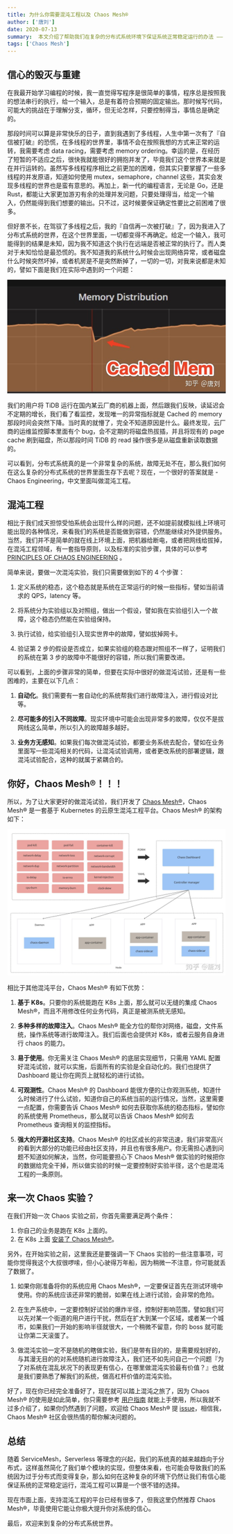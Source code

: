 ```yaml
---   
title: 为什么你需要混沌工程以及 Chaos Mesh®
author: ['唐刘']
date: 2020-07-13
summary:  本文介绍了帮助我们在复杂的分布式系统环境下保证系统正常稳定运行的办法 —— Chaos Engineering，以及基于 Kubernetes 的云原生混沌工程平台 Chaos Mesh®。
tags: ['Chaos Mesh']
--- 
```


## 信心的毁灭与重建

在我最开始学习编程的时候，我一直觉得写程序是很简单的事情，程序总是按照我的想法串行的执行，给一个输入，总是有着符合预期的固定输出。那时候写代码，可能大的挑战在于理解分支，循环，但无论怎样，只要控制得当，事情总是确定的。

那段时间可以算是非常快乐的日子，直到我遇到了多线程，人生中第一次有了『自信被打破』的恐慌，在多线程的世界里，事情不会在按照我想的方式来正常的运转，我需要考虑 data racing，需要考虑 memory ordering。幸运的是，在经历了短暂的不适应之后，很快我就能很好的拥抱并发了，毕竟我们这个世界本来就是在并行运转的。虽然写多线程程序相比之前更加的困难，但其实只要掌握了一些多线程的并发原语，知道如何使用 mutex，semaphore，channel 这些，其实会发现多线程的世界也是蛮有意思的。再加上，新一代的编程语言，无论是 Go，还是 Rust，都能让大家更加游刃有余的处理并发问题，只要处理得当，给定一个输入，仍然能得到我们想要的输出。只不过，这时候要保证确定性要比之前困难了很多。

但好景不长，在驾驭了多线程之后，我的『自信再一次被打破』了，因为我进入了分布式系统的世界，在这个世界里面，一切都变得不再确定。给定一个输入，我可能得到的结果是未知，因为我不知道这个执行在远端是否被正常的执行了。而人类对于未知恰恰是最恐慌的。我不知道我的系统什么时候会出现网络异常，或者磁盘什么时候突然坏掉，或者机房是不是突然断掉了，一切的一切，对我来说都是未知的，譬如下面是我们在实际中遇到的一个问题：

![1-cached-mem](media/why-you-need-chaos-engineering-and-chaos-mesh/1-cached-mem.jpg)

我们的用户将 TiDB 运行在国内某云厂商的机器上面，然后跟我们反映，读延迟会不定期的增长，我们看了看监控，发现唯一的异常指标就是 Cached 的 memory 那段时间会突然下降。当时真的就懵了，完全不知道原因是什么。最终发现，云厂商的运维监控脚本里面有个 bug，会不定期的将磁盘热拔插，并且将现有的 page cache 刷到磁盘，所以那段时间 TiDB 的 read 操作很多是从磁盘重新读取数据的。

可以看到，分布式系统真的是一个非常复杂的系统，故障无处不在，那么我们如何在这么复杂的分布式系统的世界里面生存下去呢？现在，一个很好的答案就是 - Chaos Engineering，中文里面叫做混沌工程。

## 混沌工程

相比于我们成天担惊受怕系统会出现什么样的问题，还不如提前就模拟线上环境可能出现的各种情况，来看我们的系统是否能做到容错，仍然能继续对外提供服务。当然，我们并不是简单的就在线上环境上面，把机器给断电，或者把网线给拔掉，在混沌工程领域，有一套指导原则，以及标准的实验步骤，具体的可以参考 [PRINCIPLES OF CHAOS ENGINEERING](https://principlesofchaos.org/?lang=ENcontent) 。

简单来说，要做一次混沌实验，我们只需要做到如下的 4 个步骤：

1. 定义系统的稳态，这个稳态就是系统在正常运行的时候一些指标，譬如当前请求的 QPS，latency 等。

2. 将系统分为实验组以及对照组，做出一个假设，譬如我在实验组引入一个故障，这个稳态仍然能在实验组保持。

3. 执行试验，给实验组引入现实世界中的故障，譬如拔掉网卡。

4. 验证第 2 步的假设是否成立，如果实验组的稳态跟对照组不一样了，证明我们的系统在第 3 步的故障中不能很好的容错，所以我们需要改进。

可以看到，上面的步骤非常的简单，但要在实际中很好的做混沌试验，还是有一些困难的，主要在以下几点：

1. **自动化**。我们需要有一套自动化的系统帮我们进行故障注入，进行假设对比等。

2. **尽可能多的引入不同故障**。现实环境中可能会出现非常多的故障，仅仅不是拔网线这么简单，所以引入的故障越多越好。

3. **业务方无感知**。如果我们每次做混沌试验，都要业务系统去配合，譬如在业务里面写一些混沌相关的代码，让混沌试验调用，或者更改系统的部署逻辑，跟混沌试验配合，这种的就属于紧耦合的。

## 你好，Chaos Mesh®！！！

所以，为了让大家更好的做混沌试验，我们开发了 [Chaos Mesh®](https://chaos-mesh.org/)，Chaos Mesh® 是一套基于 Kubernetes 的云原生混沌工程平台。Chaos Mesh® 的架构如下：

![2-架构](media/why-you-need-chaos-engineering-and-chaos-mesh/2-架构.jpg)

相比于其他混沌平台，Chaos Mesh® 有如下优势：

1. **基于 K8s**。只要你的系统能跑在 K8s 上面，那么就可以无缝的集成 Chaos Mesh®，而且不用修改任何业务代码，真正是被测系统无感知。

2. **多种多样的故障注入**。Chaos Mesh® 能全方位的帮你对网络，磁盘，文件系统，操作系统等进行故障注入。我们后面也会提供对 K8s，或者云服务自身进行 chaos 的能力。

3. **易于使用**。你无需关注 Chaos Mesh® 的底层实现细节，只需用 YAML 配置好混沌试验，就可以实施，后面所有的实验是全自动化的。我们也提供了 Dashboard 能让你在网页上就轻松的进行试验。

4. **可观测性**。Chaos Mesh® 的 Dashboard 能很方便的让你观测系统，知道什么时候进行了什么试验，知道你自己的系统当前的运行情况，当然，这里需要一点配置，你需要告诉 Chaos Mesh® 如何去获取你系统的稳态指标，譬如你的系统使用 Prometheus，那么就可以告诉 Chaos Mesh® 如何去 Prometheus 查询相关的监控指标。

5. **强大的开源社区支持**。Chaos Mesh® 的社区成长的非常迅速，我们非常高兴的看到大部分的功能已经由社区支持，并且也有很多用户。你无需担心遇到问题不知道如何解决，当然，你可能要担心下 Chaos Mesh® 做实验的时候把你的数据给完全干掉，所以做实验的时候一定要控制好实验半径，这个也是混沌工程的一条原则。

## 来一次 Chaos 实验？

在我们开始一次 Chaos 实验之前，你首先需要满足两个条件：

1. 你自己的业务是跑在 K8s 上面的。
2. 在 K8s 上面 [安装了 Chaos Mesh®](https://chaos-mesh.org/docs/installation/installation)。

另外，在开始实验之前，这里我还是要强调一下 Chaos 实验的一些注意事项，可能你觉得我这个大叔很啰嗦，但小心驶得万年船，因为稍微一不注意，你可能就丢了数据了。

1. 如果你刚准备将你的系统应用 Chaos Mesh®，一定要保证首先在测试环境中使用。你的系统应该还非常的脆弱，如果在线上进行试验，会非常的危险。

2. 在生产系统中，一定要控制好试验的爆炸半径，控制好影响范围，譬如我们可以先对某一个街道的用户进行干扰，然后在扩大到某一个区域，或者某一个城市，如果我们一开始的影响半径就很大，一个稍微不留意，你的 boss 就可能让你第二天滚蛋了。

3. 做混沌实验一定不是随机的瞎做实验，我们是带有目的的，是需要规划好的，与其漫无目的的对系统随机进行故障注入，我们还不如先问自己一个问题『为了对系统在混乱状况下的表现更有信心，在哪里做混沌实验最有价值？』也就是我们要熟悉了解我们的系统，做高杠杆价值的混沌实验。

好了，现在你已经完全准备好了，现在就可以踏上混沌之旅了，因为 Chaos Mesh® 的使用是如此简单，你只需要参考 [用户指南](https://chaos-mesh.org/docs/user_guides/run_chaos_experiment) 就能上手使用，所以我就不过多介绍了，如果你仍然遇到了问题，欢迎给 Chaos Mesh® 提 [issue](https://github.com/pingcap/chaos-mesh/issues)，相信我，Chaos Mesh® 社区会很热情的帮你解决问题的。

## 总结

随着 ServiceMesh，Serverless 等理念的兴起，我们的系统真的越来越趋向于分布式，这样虽然简化了我们单个模块的实现，但整体来看，也可能会导致我们的系统因为过于分布式而变得复杂，那么如何在这种复杂的环境下仍然让我们有信心能保证系统的正常稳定运行，混沌工程可以算是一个很不错的选择。

现在市面上面，支持混沌工程的平台已经有很多了，但我这里仍然推荐 Chaos Mesh®，毕竟使用它能让你极大提升你对系统的信心。

最后，欢迎来到复杂的分布式系统世界。


